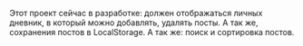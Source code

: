 Этот проект сейчас в разработке: должен отображаться личных дневник, в который можно добавлять, удалять посты. А так же, сохранения постов в LocalStorage.
А так же: поиск и сортировка постов.

